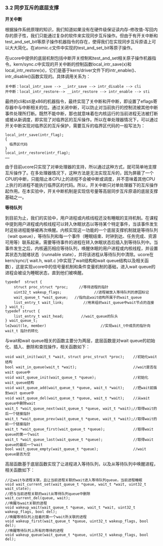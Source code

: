 
### 3.2 同步互斥的底层支撑 

**开关中断**

根据操作系统原理的知识，我们知道如果没有在硬件级保证读内存-修改值-写回内存的原子性，我们只能通过复杂的软件来实现同步互斥操作。但由于有开关中断和test\_and\_set\_bit等原子操作机器指令的存在，使得我们在实现同步互斥原语上可以大大简化。在atomic.c文件中实现的test\_and\_set\_bit等原子操作。

在ucore中提供的底层机制包括中断开关控制和test\_and\_set相关原子操作机器指令。kern/sync.c中实现的开关中断的控制函数local\_intr\_save(x)和local\_intr\_restore(x)，它们是基于kern/driver文件下的intr\_enable()、intr\_disable()函数实现的。具体调用关系为：

```
关中断：local_intr_save --> __intr_save --> intr_disable --> cli
开中断：local_intr_restore--> __intr_restore --> intr_enable --> sti 
```

最终的cli和sti是x86的机器指令，最终实现了关中断和开中断，即设置了eflags寄存器中与中断相关的位。通过关闭中断，可以防止对当前执行的控制流被其他中断事件处理所打断。既然不能中断，那也就意味着在内核运行的当前进程无法被打断或被从新调度，即实现了对临界区的互斥操作。所以在单处理器情况下，可以通过开关中断实现对临界区的互斥保护，需要互斥的临界区代码的一般写法为：

```
local_intr_save(intr_flag);
{
  临界区代码
}
local_intr_restore(intr_flag);
……
```

由于目前ucore只实现了对单处理器的支持，所以通过这种方式，就可简单地支撑互斥操作了。在多处理器情况下，这种方法是无法实现互斥的，因为屏蔽了一个CPU的中断，只能阻止本CPU上的进程不会被中断或调度，并不意味着其他CPU上执行的进程不能执行临界区的代码。所以，开关中断只对单处理器下的互斥操作起作用。在本实验中，开关中断机制是实现信号量等高层同步互斥原语的底层支撑基础之一。

**等待队列**

到目前为止，我们的实验中，用户进程或内核线程还没有睡眠的支持机制。在课程中提到用户进程或内核线程可以转入休眠状态以等待某个特定事件，当该事件发生时这些进程能够被再次唤醒。内核实现这一功能的一个底层支撑机制就是等待队列（wait
queue），等待队列和每一个事件（睡眠结束、时钟到达、任务完成、资源可用等）联系起来。需要等待事件的进程在转入休眠状态后插入到等待队列中。当事件发生之后，内核遍历相应等待队列，唤醒休眠的用户进程或内核线程，并设置其状态为就绪状态（runnable
state），并将该进程从等待队列中清除。ucore在kern/sync/{ wait.h, wait.c
}中实现了wait结构和wait
queue结构以及相关函数），这是实现ucore中的信号量机制和条件变量机制的基础，进入wait
queue的进程会被设为睡眠状态，直到他们被唤醒。

```
typedef  struct {
    struct proc_struct *proc;     //等待进程的指针
    uint32_t wakeup_flags;               //进程被放入等待队列的原因标记
    wait_queue_t *wait_queue;   //指向此wait结构所属于的wait_queue
    list_entry_t wait_link;         //用来组织wait_queue中wait节点的连接
} wait_t;
typedef struct {
    list_entry_t wait_head;        //wait_queue的队头
} wait_queue_t;
le2wait(le, member)                         //实现wait_t中成员的指针向wait_t 指针的转化
```

与wait和wait queue相关的函数主要分为两层，底层函数是对wait queue的初始化、插入、删除和查找操作，相关函数如下：

```
void wait_init(wait_t *wait, struct proc_struct *proc);    //初始化wait结构
bool wait_in_queue(wait_t *wait);                          //wait是否在wait queue中
void wait_queue_init(wait_queue_t *queue);                 //初始化wait_queue结构
void wait_queue_add(wait_queue_t *queue, wait_t *wait);    //把wait前插到wait queue中
void wait_queue_del(wait_queue_t *queue, wait_t *wait);    //从wait queue中删除wait
wait_t *wait_queue_next(wait_queue_t *queue, wait_t *wait);//取得wait的后一个链接指针
wait_t *wait_queue_prev(wait_queue_t *queue, wait_t *wait);//取得wait的前一个链接指针
wait_t *wait_queue_first(wait_queue_t *queue);             //取得wait queue的第一个wait
wait_t *wait_queue_last(wait_queue_t *queue);              //取得wait queue的最后一个wait
bool wait_queue_empty(wait_queue_t *queue);                //wait queue是否为空
```

高层函数基于底层函数实现了让进程进入等待队列，以及从等待队列中唤醒进程，相关函数如下：

```
//让wait与进程关联，且让当前进程关联的wait进入等待队列queue，当前进程睡眠
void wait_current_set(wait_queue_t *queue, wait_t *wait, uint32_t wait_state);
//把与当前进程关联的wait从等待队列queue中删除
wait_current_del(queue, wait);
//唤醒与wait关联的进程
void wakeup_wait(wait_queue_t *queue, wait_t *wait, uint32_t wakeup_flags, bool del);
//唤醒等待队列上挂着的第一个wait所关联的进程
void wakeup_first(wait_queue_t *queue, uint32_t wakeup_flags, bool del);
//唤醒等待队列上所有的等待的进程
void wakeup_queue(wait_queue_t *queue, uint32_t wakeup_flags, bool del);
```
